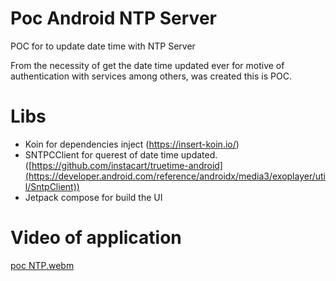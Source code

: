 # Poc Android NTP Server
POC for to update date time with NTP Server

From the necessity of get the date time updated ever for motive of authentication with services among others, was created this is POC. 

# Libs

- Koin for dependencies inject (https://insert-koin.io/)
- SNTPCClient for querest of date time updated. ([https://github.com/instacart/truetime-android](https://developer.android.com/reference/androidx/media3/exoplayer/util/SntpClient))
- Jetpack compose for build the UI

# Video of application

[poc NTP.webm](https://user-images.githubusercontent.com/6264943/212571598-629aa92f-f187-42c6-85c7-2a275c7b35ec.webm)

